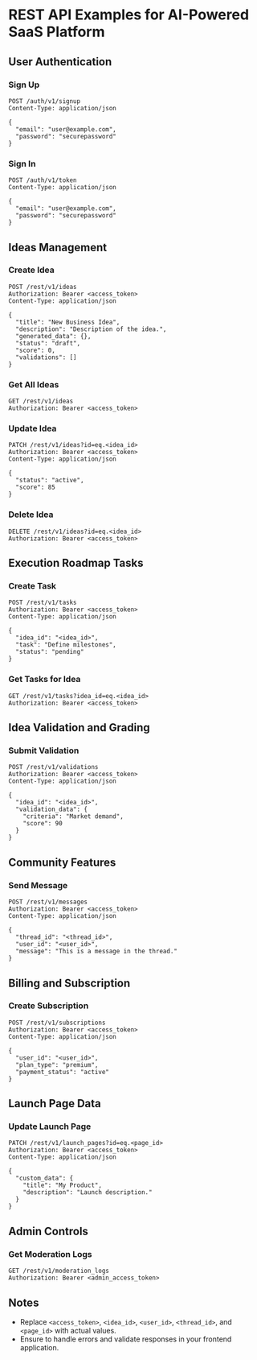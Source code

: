 # REST API Examples for AI-Powered SaaS Platform

## User Authentication

### Sign Up
```http
POST /auth/v1/signup
Content-Type: application/json

{
  "email": "user@example.com",
  "password": "securepassword"
}
```

### Sign In
```http
POST /auth/v1/token
Content-Type: application/json

{
  "email": "user@example.com",
  "password": "securepassword"
}
```

## Ideas Management

### Create Idea
```http
POST /rest/v1/ideas
Authorization: Bearer <access_token>
Content-Type: application/json

{
  "title": "New Business Idea",
  "description": "Description of the idea.",
  "generated_data": {},
  "status": "draft",
  "score": 0,
  "validations": []
}
```

### Get All Ideas
```http
GET /rest/v1/ideas
Authorization: Bearer <access_token>
```

### Update Idea
```http
PATCH /rest/v1/ideas?id=eq.<idea_id>
Authorization: Bearer <access_token>
Content-Type: application/json

{
  "status": "active",
  "score": 85
}
```

### Delete Idea
```http
DELETE /rest/v1/ideas?id=eq.<idea_id>
Authorization: Bearer <access_token>
```

## Execution Roadmap Tasks

### Create Task
```http
POST /rest/v1/tasks
Authorization: Bearer <access_token>
Content-Type: application/json

{
  "idea_id": "<idea_id>",
  "task": "Define milestones",
  "status": "pending"
}
```

### Get Tasks for Idea
```http
GET /rest/v1/tasks?idea_id=eq.<idea_id>
Authorization: Bearer <access_token>
```

## Idea Validation and Grading

### Submit Validation
```http
POST /rest/v1/validations
Authorization: Bearer <access_token>
Content-Type: application/json

{
  "idea_id": "<idea_id>",
  "validation_data": {
    "criteria": "Market demand",
    "score": 90
  }
}
```

## Community Features

### Send Message
```http
POST /rest/v1/messages
Authorization: Bearer <access_token>
Content-Type: application/json

{
  "thread_id": "<thread_id>",
  "user_id": "<user_id>",
  "message": "This is a message in the thread."
}
```

## Billing and Subscription

### Create Subscription
```http
POST /rest/v1/subscriptions
Authorization: Bearer <access_token>
Content-Type: application/json

{
  "user_id": "<user_id>",
  "plan_type": "premium",
  "payment_status": "active"
}
```

## Launch Page Data

### Update Launch Page
```http
PATCH /rest/v1/launch_pages?id=eq.<page_id>
Authorization: Bearer <access_token>
Content-Type: application/json

{
  "custom_data": {
    "title": "My Product",
    "description": "Launch description."
  }
}
```

## Admin Controls

### Get Moderation Logs
```http
GET /rest/v1/moderation_logs
Authorization: Bearer <admin_access_token>
```

## Notes
- Replace `<access_token>`, `<idea_id>`, `<user_id>`, `<thread_id>`, and `<page_id>` with actual values.
- Ensure to handle errors and validate responses in your frontend application.